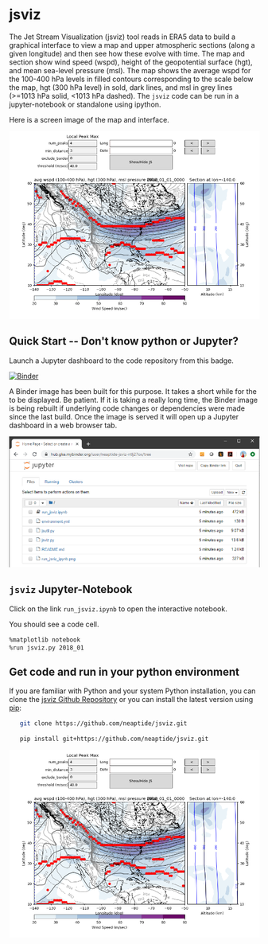 # jsviz
The Jet Stream Visualization (jsviz) tool reads in ERA5 data to build a graphical interface to view a map and upper atmospheric sections (along a given longitude) and then see how these evolve with time.  The map and section show wind speed (wspd), height of the geopotential surface (hgt), and mean sea-level pressure (msl). The map shows the average wspd for the 100-400 hPa levels in filled contours corresponding to the scale below the map, hgt (300 hPa level) in sold, dark lines, and msl in grey lines (>=1013 hPa solid, <1013 hPa dashed).  The `jsviz` code can be run in a jupyter-notebook or standalone using ipython.

Here is a screen image of the map and interface. 

[![Image of jsviz window](https://github.com/neaptide/jsviz/blob/master/images/run_jsviz_ipynb.png)](https://mybinder.org/v2/gh/neaptide/jsviz/master)

## Quick Start -- Don't know python or Jupyter?
Launch a Jupyter dashboard to the code repository from this badge.

[![Binder](https://mybinder.org/badge_logo.svg)](https://mybinder.org/v2/gh/neaptide/jsviz/master) 

A Binder image has been built for this purpose. It takes a short while for the  to be displayed.  Be patient. If it is taking a really long time, the Binder image is being rebuilt if underlying code changes or dependencies were made since the last build. Once the image is served it will open up a Jupyter dashboard in a web browser tab.

![Image of online notebook server](https://github.com/neaptide/jsviz/blob/master/images/run_jsviz_notebook_view.png)

## `jsviz` Jupyter-Notebook

Click on the link `run_jsviz.ipynb` to open the interactive notebook.  

You should see a code cell.

```
%matplotlib notebook
%run jsviz.py 2018_01
```

## Get code and run in your python environment 

If you are familiar with Python and your system Python installation, you can clone the [jsviz Github Repository](https://github.com/neaptide/jsviz) or you can install the latest version using [pip](http://pypi.python.org/pypi/pip):

```bash
   git clone https://github.com/neaptide/jsviz.git
```

```bash
   pip install git+https://github.com/neaptide/jsviz.git
```

[![Image of jsviz window](https://github.com/neaptide/jsviz/blob/master/images/run_jsviz_ipynb.png)](https://mybinder.org/v2/gh/neaptide/jsviz/master)

